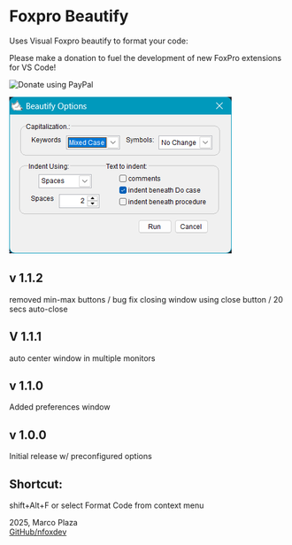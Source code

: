 
# Foxpro Beautify

Uses Visual Foxpro beautify to format your code:

Please make a donation to fuel the development of new FoxPro extensions for VS Code!

![Donate using PayPal](https://www.paypalobjects.com/webstatic/en_US/i/buttons/PP_logo_h_100x26.png)


![alt text](image.png)

## v 1.1.2
removed min-max buttons / bug fix closing window using close button / 20 secs auto-close 


## V 1.1.1
auto center window in multiple monitors 

## v 1.1.0
Added preferences window


## v 1.0.0
Initial release w/ preconfigured options

## Shortcut:
shift+Alt+F or select Format Code from context menu




2025, Marco Plaza  
[GitHub/nfoxdev](https://github.com/nfoxdev)
